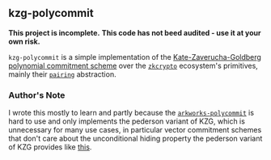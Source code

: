 ## kzg-polycommit

**This project is incomplete.**
**This code has not beed audited - use it at your own risk.**

`kzg-polycommit` is a simple implementation of the [Kate-Zaverucha-Goldberg polynomial commitment scheme](https://www.iacr.org/archive/asiacrypt2010/6477178/6477178.pdf) over the [`zkcrypto`](https://github.com/zkcrypto) ecosystem's primitives, mainly their [`pairing`](https://github.com/zkcrypto/pairing) abstraction.

### Author's Note

I wrote this mostly to learn and partly because the [`arkworks-polycommit`](https://github.com/arkworks-rs/poly-commit/tree/master/src) is hard to use and only implements the pederson variant of KZG, which is unnecessary for many use cases, in particular vector commitment schemes that don't care about the unconditional hiding property the pederson variant of KZG provides like [this](https://ethresear.ch/t/open-problem-ideal-vector-commitment/7421).
